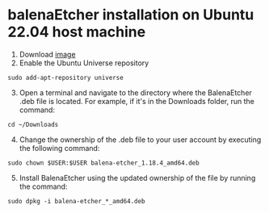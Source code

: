 # balenaEtcher installation on Ubuntu 22.04 host machine

1. Download [image](https://github.com/balena-io/etcher/)
2. Enable the Ubuntu Universe repository
```
sudo add-apt-repository universe
```
3. Open a terminal and navigate to the directory where the BalenaEtcher .deb file is located. For example, if it's in the Downloads folder, run the command:
```
cd ~/Downloads
```
4. Change the ownership of the .deb file to your user account by executing the following command:
```
sudo chown $USER:$USER balena-etcher_1.18.4_amd64.deb
```
5. Install BalenaEtcher using the updated ownership of the file by running the command:
```
sudo dpkg -i balena-etcher_*_amd64.deb
```


